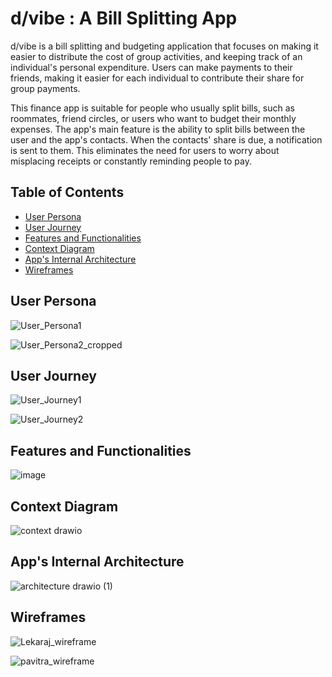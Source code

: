 # d/vibe : A Bill Splitting App

d/vibe is a bill splitting and budgeting application that focuses on making it easier to distribute the cost of group activities, and keeping track of an individual's personal expenditure. Users can make payments to their friends, making it easier for each individual to contribute their share for group payments.

This finance app is suitable for people who usually split bills, such as roommates, friend circles, or users who want to budget their monthly expenses. The app's main feature is the ability to split bills between the user and the app's contacts. When the contacts' share is due, a notification is sent to them. This eliminates the need for users to worry about misplacing receipts or constantly reminding people to pay.

## Table of Contents
- [User Persona](https://github.com/akashMernedi/d-vibe#user-persona)
- [User Journey](https://github.com/akashMernedi/d-vibe#user-journey)
- [Features and Functionalities](https://github.com/akashMernedi/d-vibe#features-and-functionalities)
- [Context Diagram](https://github.com/akashMernedi/d-vibe#context-diagram)
- [App's Internal Architecture](https://github.com/akashMernedi/d-vibe#apps-internal-architecture)
- [Wireframes](https://github.com/akashMernedi/d-vibe#wireframes)

## User Persona

![User_Persona1](https://user-images.githubusercontent.com/92681996/210582619-ed462e84-0bc7-468b-a566-bf569117305d.png)

![User_Persona2_cropped](https://user-images.githubusercontent.com/92681996/210582685-32e8a7fe-7889-42c1-a7c0-67c1a7889ba2.jpeg)

## User Journey 

![User_Journey1](https://user-images.githubusercontent.com/92681996/210583072-70039793-3bb9-4c66-8240-c9fe2b9d8df9.jpg)

![User_Journey2](https://user-images.githubusercontent.com/92681996/210583105-960e31ed-b015-4344-9e3f-e12c879dc9d8.jpeg)

## Features and Functionalities 

![image](https://user-images.githubusercontent.com/92681996/210582912-32569459-3feb-4734-bb82-7acba798c535.png)

## Context Diagram 

![context drawio](https://user-images.githubusercontent.com/92681996/210583829-03b87958-3fe1-410e-8b77-6eddc594a2da.png)

## App's Internal Architecture 

![architecture drawio (1)](https://user-images.githubusercontent.com/92681996/210583986-ea1c0cb8-9929-4011-8b3a-13bd709c5ed2.png)

## Wireframes

![Lekaraj_wireframe](https://user-images.githubusercontent.com/92681996/210583579-eb8f23c4-e6d5-4b46-a8ed-65551c507132.png)

![pavitra_wireframe](https://user-images.githubusercontent.com/92681996/210583631-644fa2a6-3592-44a7-8718-2458c68b04fb.png)
